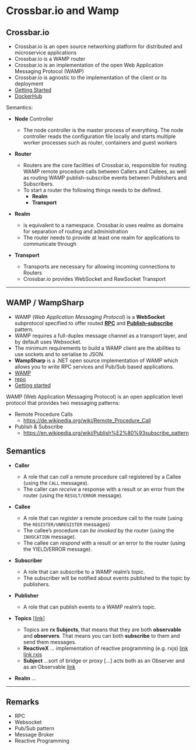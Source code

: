 # Crossbar.io and Wamp

## Crossbar.io

- Crossbar.io is an open source networking platform for distributed and microservice applications
- Crossbar.io is a WAMP router
- Crossbar.io is an implementation of the open Web Application Messaging Protocol (WAMP)
- Crossbar.io is agnostic to the implementation of the client or its deployment
- [Getting Started](https://crossbar.io/docs/Getting-Started/)
- [DockerHub](https://hub.docker.com/r/crossbario/crossbar)

Semantics:

- **Node** Controller
  - The node controller is the master process of everything. The node controller reads the configuration file locally and starts multiple worker processes such as router, containers and guest workers
- **Router**
  - Routers are the core facilities of Crossbar.io, responsible for routing WAMP remote procedure calls between Callers and Callees, as well as routing WAMP publish-subscribe events between Publishers and Subscribers.
  - To start a router the following things needs to be defined.
    - **Realm**
    - **Transport**
- **Realm**
  - is equivalent to a namespace. Crossbar.io uses realms as domains for separation of routing and administration
  - The router needs to provide at least one realm for applications to communicate through

- **Transport**
  - Transports are necessary for allowing incoming connections to Routers
  - Crossbar.io provides WebSocket and RawSocket Transport
  
---

## WAMP / WampSharp

- WAMP (*Web Application Messaging Protocol*) is a **WebSocket** subprotocol specified to offer routed **[RPC](https://en.wikipedia.org/wiki/Remote_procedure_call)** and **[Publish–subscribe](<https://en.wikipedia.org/wiki/Publish%E2%80%93subscribe_pattern>)** pattern.
- WAMP requires a full-duplex message channel as a transport layer, and by default uses Websocket.
- The minimum requirements to build a WAMP client are the abilities to use sockets and to serialise to JSON.
- **WampSharp** is a .NET open source implementation of WAMP which allows you to write RPC services and Pub/Sub based applications.
- [WAMP](https://wamp-proto.org/)
- [repo](https://github.com/Code-Sharp/WampSharp)
- [Getting started](https://wampsharp.net/wamp2/getting-started-with-wampv2/)

WAMP (Web Application Messaging Protocol) is an open application level protocol that provides two messaging patterns:

- Remote Procedure Calls
  - <https://de.wikipedia.org/wiki/Remote_Procedure_Call>
- Publish & Subscribe
  - <https://en.wikipedia.org/wiki/Publish%E2%80%93subscribe_pattern>

## Semantics

- **Caller**
  - A role that can *call* a remote procedure call registered by a Callee (using the `CALL` messages).
  - The caller can *receive* a response with a result or an error from the router (using the `RESULT/ERROR` message).
- **Callee**
  - A role that can *register* a remote procedure call to the route (using the `REGISTER/UNREGISTER` messages)
  - The callee’s procedure can *be invoked* by the router (using the `INVOCATION` message).
  - The callee can *respond* with a result or an error to the router (using the YIELD/ERROR message).
- **Subscriber**
  - A role that can subscribe to a WAMP realm’s topic.
  - The subscriber will be notified about events published to the topic by publishers.
- **Publisher**
  - A role that can publish events to a WAMP realm’s topic.

- **Topics** [[link]](https://wampsharp.net/wamp1/server-pubsub-hosting-wampv1/#about-topics)
  - Topics are **rx Subjects**, that means that they are both **observable** and **observers**. That means you can both **subscribe** to them and send them messages.
  - **ReactiveX** ...  implementation of reactive programming (e.g. rxjs) [link](https://en.wikipedia.org/wiki/ReactiveX) [link rxjs](https://rxjs.dev/guide/overview)
  - **Subject** ...sort of bridge or proxy [...]  acts both as an Observer and as an Observable [link](https://reactivex.io/documentation/subject.html)

- **Realm** ...

---

## Remarks

- RPC
- Websocket
- Pub/Sub pattern
- Message Broker
- Reactive Programming
